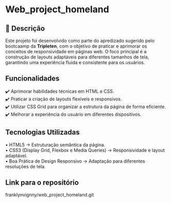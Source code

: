 
# Web_project_homeland

## 📄 Descrição  
Este projeto foi desenvolvido como parte do apredizado sugerido pelo bootcaamp da **Tripleten**, com o objetivo de praticar e aprimorar os conceitos de responsividade em páginas web. O foco principal é a construção de layouts adaptáveis para diferentes tamanhos de tela, garantindo uma experiência fluida e consistente para os usuários.


## Funcionalidades  
✔️ Aprimorar habilidades técnicas em HTML e CSS.  
✔️ Praticar a criação de layouts flexíveis e responsivos.  
✔️ Utilizar CSS Grid para organizar a estrutura da página de forma eficiente.  
✔️ Melhorar a experiência do usuário em diferentes dispositivos.  

## Tecnologias Utilizadas  
• HTML5 → Estruturação semântica da página.  
• CSS3 (Display Grid, Flexbox e Media Queries) → Responsividade e layout adaptável.  
• Boa Prática de Design Responsivo → Adaptação para diferentes resoluções de tela.   

## Link para o repositório  
franklynvignny/web_project_homeland.git

